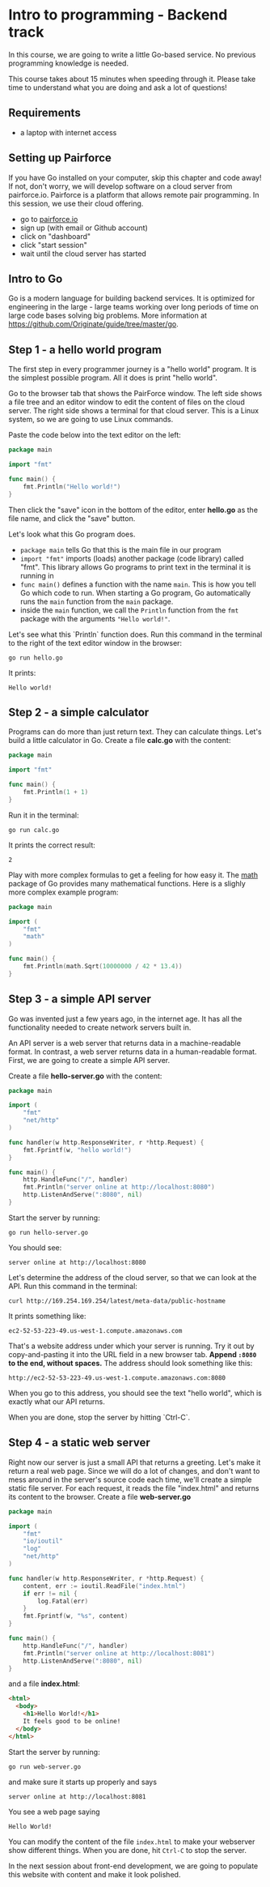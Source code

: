 # Intro to programming - Backend track

In this course,
we are going to write a little Go-based service.
No previous programming knowledge is needed.

This course takes about 15 minutes when speeding through it.
Please take time to understand what you are doing
and ask a lot of questions!


## Requirements

- a laptop with internet access


## Setting up Pairforce

If you have Go installed on your computer, skip this chapter and code away!
If not, don't worry, we will develop software on a cloud server from pairforce.io.
Pairforce is a platform that allows remote pair programming. 
In this session, we use their cloud offering.

- go to [pairforce.io](https://pairforce.io)
- sign up (with email or Github account)
- click on "dashboard"
- click "start session"
- wait until the cloud server has started


## Intro to Go

Go is a modern language for building backend services.
It is optimized for engineering in the large -
large teams working over long periods of time on large code bases solving big problems.
More information at https://github.com/Originate/guide/tree/master/go.


## Step 1 - a hello world program

The first step in every programmer journey is a "hello world" program.
It is the simplest possible program.
All it does is print "hello world".

Go to the browser tab that shows the PairForce window.
The left side shows a file tree and an editor window to edit the content of files on the cloud server.
The right side shows a terminal for that cloud server.
This is a Linux system, so we are going to use Linux commands.

<a textrun="create-file">
Paste the code below into the text editor on the left:

```go
package main

import "fmt"

func main() {
	fmt.Println("Hello world!")
}
```
Then click the "save" icon in the bottom of the editor, enter __hello.go__ as the file name,
and click the "save" button.

</a>

Let's look what this Go program does.

- `package main` tells Go that this is the main file in our program
- `import "fmt"` imports (loads) another package (code library) called "fmt". This library allows Go programs to print text in the terminal it is running in
- `func main()` defines a function with the name `main`. This is how you tell Go which code to run. When starting a Go program, Go automatically runs the `main` function from the `main` package. 
- inside the `main` function, we call the `Println` function from the `fmt` package with the arguments `"Hello world!"`.

<a textrun="run-console-command">
Let's see what this `Println` function does.
Run this command in the terminal to the right of the text editor window in the browser:

```
go run hello.go
```
</a>

It prints:
<a textrun="verify-run-console-command-output">

```
Hello world!
```
</a>


## Step 2 - a simple calculator

Programs can do more than just return text.
They can calculate things.
Let's build a little calculator in Go.
<a textrun="create-file">
Create a file __calc.go__ with the content:

```go
package main

import "fmt"

func main() {
	fmt.Println(1 + 1)
}
```
</a>

<a textrun="run-console-command">
Run it in the terminal:

```
go run calc.go
```
</a>

<a textrun="verify-run-console-command-output">
It prints the correct result:


```
2
```
</a>

Play with more complex formulas to get a feeling for how easy it.
The [math](https://golang.org/pkg/math) package of Go provides many mathematical functions.
Here is a slighly more complex example program:
<a textrun="verify-go-code-runs">

```go
package main

import (
	"fmt"
	"math"
)

func main() {
	fmt.Println(math.Sqrt(10000000 / 42 * 13.4))
}
```
</a>



## Step 3 - a simple API server

Go was invented just a few years ago, in the internet age.
It has all the functionality needed to create network servers built in.

An API server is a web server that returns data in a machine-readable format.
In contrast, a web server returns data in a human-readable format.
First, we are going to create a simple API server.

<a textrun="create-file">

Create a file **hello-server.go** with the content:

```go
package main

import (
	"fmt"
	"net/http"
)

func handler(w http.ResponseWriter, r *http.Request) {
	fmt.Fprintf(w, "hello world!")
}

func main() {
	http.HandleFunc("/", handler)
	fmt.Println("server online at http://localhost:8080")
	http.ListenAndServe(":8080", nil)
}
```
</a>

<a textrun="start-console-command">
Start the server by running:

```
go run hello-server.go
```
</a>
<a textrun="wait-for-output">
You should see:

```
server online at http://localhost:8080
```
</a>

Let's determine the address of the cloud server, so that we can look at the API.
Run this command in the terminal:

```
curl http://169.254.169.254/latest/meta-data/public-hostname
```

It prints something like:

```
ec2-52-53-223-49.us-west-1.compute.amazonaws.com
```

That's a website address under which your server is running. 
Try it out by copy-and-pasting it into the URL field in a new browser tab.
**Append `:8080` to the end, without spaces.**
The address should look something like this:

```
http://ec2-52-53-223-49.us-west-1.compute.amazonaws.com:8080
```

When you go to this address, you should see the text "hello world", which is exactly what our API returns.

<a textrun="stop-console-command">
When you are done, stop the server by hitting `Ctrl-C`.
</a>


## Step 4 - a static web server

Right now our server is just a small API that returns a greeting.
Let's make it return a real web page.
Since we will do a lot of changes, and don't want to mess around in the server's source code each time,
we'll create a simple static file server.
For each request, it reads the file "index.html" and returns its content to the browser.
<a textrun="create-file">
Create a file __web-server.go__


```go
package main

import (
	"fmt"
	"io/ioutil"
	"log"
	"net/http"
)

func handler(w http.ResponseWriter, r *http.Request) {
	content, err := ioutil.ReadFile("index.html")
	if err != nil {
		log.Fatal(err)
	}
	fmt.Fprintf(w, "%s", content)
}

func main() {
	http.HandleFunc("/", handler)
	fmt.Println("server online at http://localhost:8081")
	http.ListenAndServe(":8080", nil)
}
```
</a>

<a textrun="create-file">
	
and a file __index.html__:

```html
<html>
  <body>
    <h1>Hello World!</h1>
    It feels good to be online!
  </body>
</html>
```
</a>


<a textrun="start-console-command">
Start the server by running:

```
go run web-server.go
```
</a>

and make sure it starts up properly and says

<a textrun="wait-for-output">

```
server online at http://localhost:8081
```
</a>

You see a web page saying

```
Hello World!
```

You can modify the content of the file `index.html`
to make your webserver show different things.
<a textrun="stop-console-command">
When you are done, hit `Ctrl-C` to stop the server.
</a>

In the next session about front-end development,
we are going to populate this website with content and make it look polished.
